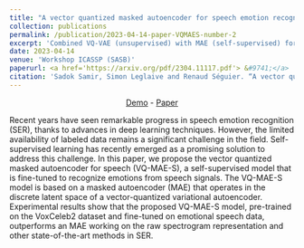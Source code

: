 ```yaml
---
title: "A vector quantized masked autoencoder for speech emotion recognition"
collection: publications
permalink: /publication/2023-04-14-paper-VQMAES-number-2
excerpt: 'Combined VQ-VAE (unsupervised) with MAE (self-supervised) for speech emotion recognition.'
date: 2023-04-14
venue: 'Workshop ICASSP (SASB)'
paperurl: <a href='https://arxiv.org/pdf/2304.11117.pdf'> &#9741;</a>
citation: 'Sadok Samir, Simon Leglaive and Renaud Séguier. “A vector quantized masked autoencoder for speech emotion recognition.” (2023).'
---
```


<p style="text-align: center;"><a href="https://samsad35.github.io/VQ-MAE-Speech/">Demo</a> - <a href="https://arxiv.org/pdf/2304.11117.pdf">Paper</a></p> 

Recent years have seen remarkable progress in speech emotion recognition (SER), thanks to advances in deep learning techniques. However, the limited availability of labeled data remains a significant challenge in the field. Self-supervised learning has recently emerged as a promising solution to address this challenge. In this paper, we propose the vector quantized masked autoencoder for speech (VQ-MAE-S), a self-supervised model that is fine-tuned to recognize emotions from speech signals. The VQ-MAE-S model is based on a masked autoencoder (MAE) that operates in the discrete latent space of a vector-quantized variational autoencoder. Experimental results show that the proposed VQ-MAE-S model, pre-trained on the VoxCeleb2 dataset and fine-tuned on emotional speech data, outperforms an MAE working on the raw spectrogram representation and other state-of-the-art methods in SER.
